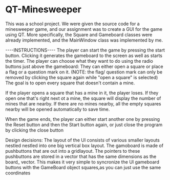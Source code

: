 # QT-Minesweeper
This was a school project. We were given the source code for a minesweeper game, and our assignment was to create a GUI for the game using QT.
More specifically, the Square and Gameboard classes were already implemented, and the MainWindow class was implemented by me. 

----INSTRUCTIONS----
The player can start the game by pressing the start button. Clicking it generates the gameboard to the screen as well as starts the timer.
The player can choose what they want to do using the radio buttons just above the gameboard: They can either open a square or place a 
flag or a question mark on it. (NOTE: the flag/ question mark can only be removed by clicking the square again while "open a square" is selected)
The goal is to open every square that doesn't contain a mine.

If the player opens a square that has a mine in it, the player loses. If they open one that's right next ot a mine, the square will display the number of mines 
that are nearby. If there are no mines nearby, all the empty squares nearby will be opened automatically to save time. 

When the game ends, the player can either start another one by pressing the Reset button and then the Start button again, or just close the program by clicking the close button

Design decisions:
The layout of the UI consists of various smaller layouts nestled nestled into one big vertical box layout. The gamoboard is made of pushbuttons that are out into a gridlayout.
The pointers to these pushbuttons are stored in a vector that has the same dimensions as the board_ vector. This makes it very simple to syncronize the UI gameboard buttons
with the GameBoard object squares,as you can just use the same coordinates
